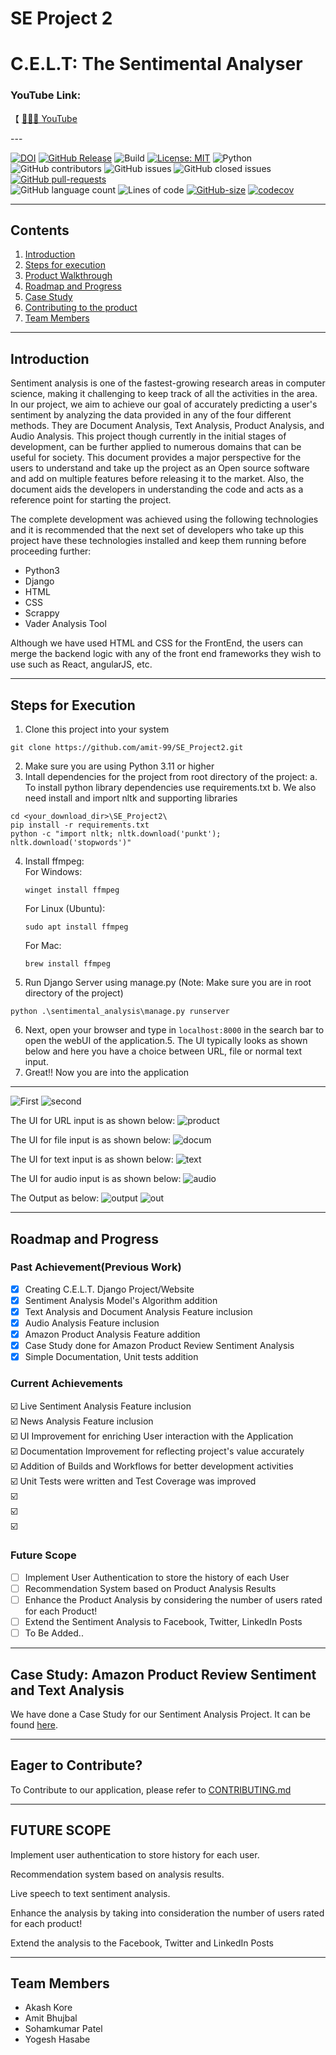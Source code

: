 # SE Project 2

# C.E.L.T: The Sentimental Analyser 

### YouTube Link: 
<p>
  【
  <a href="https://www.youtube.com/watch?v=VLoJCemCdHg">
    👨🏻‍💻 YouTube
  </a> 
</p>
---

[![DOI](https://zenodo.org/badge/295188611.svg)](https://zenodo.org/badge/latestdoi/295188611)
[![GitHub Release](https://img.shields.io/github/release/amit-99/SE_Project2)](https://github.com/amit-99/SE_Project2/releases)
![Build](https://github.com/amit-99/SE_Project2/actions/workflows/main.yml/badge.svg)
[![License: MIT](https://img.shields.io/badge/License-MIT-green.svg)](https://opensource.org/licenses/MIT)
![Python](https://img.shields.io/badge/python-v3.11+-brightgreen.svg)  
![GitHub contributors](https://img.shields.io/github/contributors/amit-99/SE_Project2)
![GitHub issues](https://img.shields.io/github/issues/amit-99/SE_Project2)
![GitHub closed issues](https://img.shields.io/github/issues-closed/amit-99/SE_Project2)
[![GitHub pull-requests](https://img.shields.io/github/issues-pr/amit-99/SE_Project2)](https://github.com/amit-99/SE_Project2)  
![GitHub language count](https://img.shields.io/github/languages/count/amit-99/SE_Project2)
![Lines of code](https://tokei.rs/b1/github/amit-99/SE_Project2)
[![GitHub-size](https://img.shields.io/github/languages/code-size/amit-99/SE_Project2)](https://github.com/amit-99/SE_Project2)
[![codecov](https://codecov.io/gh/lyonva/ClassMateBot/branch/master/graph/badge.svg)](https://app.codecov.io/gh/amit-99/SE_Project2)

---

## Contents
1. [Introduction](#intro)
2. [Steps for execution](#exec)
3. [Product Walkthrough](#usecases)
4. [Roadmap and Progress](#roadmap)
5. [Case Study](#casestudy)
6. [Contributing to the product](#contribute)
7. [Team Members](#team)

---
<a name="intro"></a>
## Introduction

Sentiment analysis is one of the fastest-growing research areas in computer science, making it challenging to keep track of all the activities in the area. In our project, we aim to achieve our goal of accurately predicting a user's sentiment by analyzing the data provided in any of the four different methods. They are Document Analysis, Text Analysis, Product Analysis, and Audio Analysis. This project though currently in the initial stages of development, can be further applied to numerous domains that can be useful for society. This document provides a major perspective for the users to understand and take up the project as an Open source software and add on multiple features before releasing it to the market. Also, the document aids the developers in understanding the code and acts as a reference point for starting the project.

The complete development was achieved using the following technologies and it is recommended that the next set of developers who take up this project have these technologies installed and keep them running before proceeding further:
- Python3
- Django
- HTML
- CSS
- Scrappy
- Vader Analysis Tool

Although we have used HTML and CSS for the FrontEnd, the users can merge the backend logic with any of the front end frameworks they wish to use such as React, angularJS, etc.

---

<a name="exec"></a>
## Steps for Execution
1. Clone this project into your system
```
git clone https://github.com/amit-99/SE_Project2.git
```
2. Make sure you are using Python 3.11 or higher
3. Intall dependencies for the project from root directory of the project:
    a. To install python library dependencies use requirements.txt 
    b. We also need install and import nltk and supporting libraries
```
cd <your_download_dir>\SE_Project2\
pip install -r requirements.txt
python -c "import nltk; nltk.download('punkt'); nltk.download('stopwords')"
```
4. Install ffmpeg:  
   For Windows:  
   ```
   winget install ffmpeg
   ```  
   For Linux (Ubuntu):  
   ```
   sudo apt install ffmpeg
   ```  
   For Mac:  
   ```
   brew install ffmpeg
   ```   
6. Run Django Server using manage.py (Note: Make sure you are in root directory of the project)
```
python .\sentimental_analysis\manage.py runserver
```
6. Next, open your browser and type in `localhost:8000` in the search bar to open the webUI of the application.5. The UI typically looks as shown below and here you have a choice between URL, file or normal text input.
7. Great!! Now you are into the application

---

<a name="usecases"></a>
![First](https://user-images.githubusercontent.com/43075652/97276268-31ce6100-17f4-11eb-8b57-7741069bf311.png)
![second](https://user-images.githubusercontent.com/43075652/97276507-82de5500-17f4-11eb-88e0-0ea41bc9b424.png)

The UI for URL input is as shown below:
![product](https://user-images.githubusercontent.com/43075652/97276542-925d9e00-17f4-11eb-910f-103be084ad13.png)

The UI for file input is as shown below:
![docum](https://user-images.githubusercontent.com/43075652/97277008-2891c400-17f5-11eb-901a-1ebd3da5a32b.png)

The UI for text input is as shown below:
![text](https://user-images.githubusercontent.com/43075652/97277038-33e4ef80-17f5-11eb-8fbc-76bad26adcc9.png)

The UI for audio input is as shown below:
![audio](https://user-images.githubusercontent.com/43075652/97277059-3d6e5780-17f5-11eb-8dcf-a5935d6613ae.png)

The Output as below:
![output](https://user-images.githubusercontent.com/43075652/97277225-74446d80-17f5-11eb-89f5-2b27c957827e.png)
![out](https://user-images.githubusercontent.com/43075652/97277310-8e7e4b80-17f5-11eb-8910-03ec42ea0ff7.png)

---
<a name="roadmap"></a>
## Roadmap and Progress
### Past Achievement(Previous Work)
- [x] Creating C.E.L.T. Django Project/Website
- [x] Sentiment Analysis Model's Algorithm addition
- [x] Text Analysis and Document Analysis Feature inclusion
- [x] Audio Analysis Feature inclusion
- [x] Amazon Product Analysis Feature addition
- [x] Case Study done for Amazon Product Review Sentiment Analysis 
- [x] Simple Documentation, Unit tests addition

### Current Achievements
☑️  Live Sentiment Analysis Feature inclusion<br>
☑️  News Analysis Feature inclusion<br>
☑️  UI Improvement for enriching User interaction with the Application<br>
☑️  Documentation Improvement for reflecting project's value accurately<br>
☑️  Addition of Builds and Workflows for better development activities<br>
☑️  Unit Tests were written and Test Coverage was improved<br>
☑️  <br>
☑️  <br>
☑️  <be>

### Future Scope
- [ ] Implement User Authentication to store the history of each User
- [ ] Recommendation System based on Product Analysis Results 
- [ ] Enhance the Product Analysis by considering the number of users rated for each Product!
- [ ] Extend the Sentiment Analysis to Facebook, Twitter, LinkedIn Posts
- [ ] To Be Added..

---  
<a name="casestudy"></a>
## Case Study: Amazon Product Review Sentiment and Text Analysis
We have done a Case Study for our Sentiment Analysis Project. It can be found [here](https://github.com/amit-99/SE_Project2/blob/develop/Case_Study.md).

---
<a name="contribute"></a>
## Eager to Contribute?
To Contribute to our application, please refer to [CONTRIBUTING.md](https://github.com/amit-99/SE_Project2/blob/develop/CONTRIBUTING.md)

---

## FUTURE SCOPE

Implement user authentication to store history for each user.

Recommendation system based on analysis results.

Live speech to text sentiment analysis.

Enhance the analysis by taking into consideration the number of users rated for each product!

Extend the analysis to the Facebook, Twitter and LinkedIn Posts

---

<a name="team"></a>
## Team Members

- Akash Kore
- Amit Bhujbal
- Sohamkumar Patel
- Yogesh Hasabe
